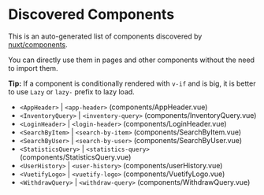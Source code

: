 # Discovered Components

This is an auto-generated list of components discovered by [nuxt/components](https://github.com/nuxt/components).

You can directly use them in pages and other components without the need to import them.

**Tip:** If a component is conditionally rendered with `v-if` and is big, it is better to use `Lazy` or `lazy-` prefix to lazy load.

- `<AppHeader>` | `<app-header>` (components/AppHeader.vue)
- `<InventoryQuery>` | `<inventory-query>` (components/InventoryQuery.vue)
- `<LoginHeader>` | `<login-header>` (components/LoginHeader.vue)
- `<SearchByItem>` | `<search-by-item>` (components/SearchByItem.vue)
- `<SearchByUser>` | `<search-by-user>` (components/SearchByUser.vue)
- `<StatisticsQuery>` | `<statistics-query>` (components/StatisticsQuery.vue)
- `<UserHistory>` | `<user-history>` (components/userHistory.vue)
- `<VuetifyLogo>` | `<vuetify-logo>` (components/VuetifyLogo.vue)
- `<WithdrawQuery>` | `<withdraw-query>` (components/WithdrawQuery.vue)
